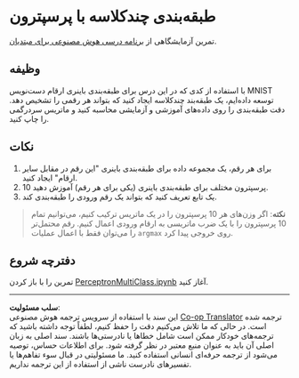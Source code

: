 <!--
CO_OP_TRANSLATOR_METADATA:
{
  "original_hash": "ba5d1eb353d20d3e7181066b3c424b99",
  "translation_date": "2025-08-31T15:40:09+00:00",
  "source_file": "lessons/3-NeuralNetworks/03-Perceptron/lab/README.md",
  "language_code": "fa"
}
-->
# طبقه‌بندی چندکلاسه با پرسپترون

تمرین آزمایشگاهی از [برنامه درسی هوش مصنوعی برای مبتدیان](https://github.com/microsoft/ai-for-beginners).

## وظیفه

با استفاده از کدی که در این درس برای طبقه‌بندی باینری ارقام دست‌نویس MNIST توسعه داده‌ایم، یک طبقه‌بند چندکلاسه ایجاد کنید که بتواند هر رقمی را تشخیص دهد. دقت طبقه‌بندی را روی داده‌های آموزشی و آزمایشی محاسبه کنید و ماتریس سردرگمی را چاپ کنید.

## نکات

1. برای هر رقم، یک مجموعه داده برای طبقه‌بندی باینری "این رقم در مقابل سایر ارقام" ایجاد کنید.
1. 10 پرسپترون مختلف برای طبقه‌بندی باینری (یکی برای هر رقم) آموزش دهید.
1. یک تابع تعریف کنید که بتواند یک رقم ورودی را طبقه‌بندی کند.

> **نکته**: اگر وزن‌های هر 10 پرسپترون را در یک ماتریس ترکیب کنیم، می‌توانیم تمام 10 پرسپترون را با یک ضرب ماتریسی به ارقام ورودی اعمال کنیم. رقم محتمل‌تر را می‌توان فقط با اعمال عملیات `argmax` روی خروجی پیدا کرد.

## دفترچه شروع

تمرین را با باز کردن [PerceptronMultiClass.ipynb](PerceptronMultiClass.ipynb) آغاز کنید.

---

**سلب مسئولیت**:  
این سند با استفاده از سرویس ترجمه هوش مصنوعی [Co-op Translator](https://github.com/Azure/co-op-translator) ترجمه شده است. در حالی که ما تلاش می‌کنیم دقت را حفظ کنیم، لطفاً توجه داشته باشید که ترجمه‌های خودکار ممکن است شامل خطاها یا نادرستی‌ها باشند. سند اصلی به زبان اصلی آن باید به عنوان منبع معتبر در نظر گرفته شود. برای اطلاعات حساس، توصیه می‌شود از ترجمه حرفه‌ای انسانی استفاده کنید. ما مسئولیتی در قبال سوء تفاهم‌ها یا تفسیرهای نادرست ناشی از استفاده از این ترجمه نداریم.